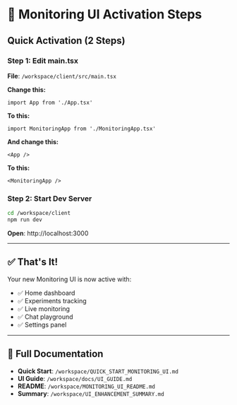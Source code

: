 # 🚀 Monitoring UI Activation Steps

## Quick Activation (2 Steps)

### Step 1: Edit main.tsx

**File**: `/workspace/client/src/main.tsx`

**Change this:**
```tsx
import App from './App.tsx'
```

**To this:**
```tsx
import MonitoringApp from './MonitoringApp.tsx'
```

**And change this:**
```tsx
<App />
```

**To this:**
```tsx
<MonitoringApp />
```

### Step 2: Start Dev Server

```bash
cd /workspace/client
npm run dev
```

**Open**: http://localhost:3000

---

## ✅ That's It!

Your new Monitoring UI is now active with:
- ✅ Home dashboard
- ✅ Experiments tracking
- ✅ Live monitoring
- ✅ Chat playground
- ✅ Settings panel

---

## 📖 Full Documentation

- **Quick Start**: `/workspace/QUICK_START_MONITORING_UI.md`
- **UI Guide**: `/workspace/docs/UI_GUIDE.md`
- **README**: `/workspace/MONITORING_UI_README.md`
- **Summary**: `/workspace/UI_ENHANCEMENT_SUMMARY.md`
